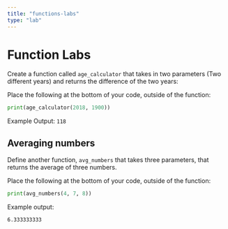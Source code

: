 ```yaml
---
title: "functions-labs"
type: "lab"
---
```


# Function Labs

Create a function called `age_calculator` that takes in two parameters (Two different years) and returns the difference of the two years:

Place the following at the bottom of your code, outside of the function:
```python
print(age_calculator(2018, 1900))
```
Example Output:
`118`

## Averaging numbers

Define another function, `avg_numbers` that takes three parameters, that returns the average of three numbers.

Place the following at the bottom of your code, outside of the function:
```python
print(avg_numbers(4, 7, 8))
```
Example output:
```
6.333333333
```